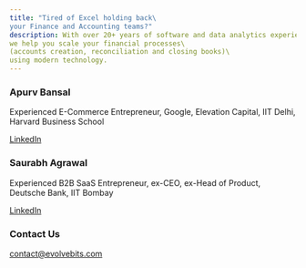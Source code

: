 ```yaml
---
title: "Tired of Excel holding back\
your Finance and Accounting teams?"
description: With over 20+ years of software and data analytics experience,\
we help you scale your financial processes\
(accounts creation, reconciliation and closing books)\
using modern technology.
---
```

### Apurv Bansal

Experienced E-Commerce Entrepreneur, Google, Elevation Capital, IIT Delhi, Harvard Business School

[LinkedIn](https://www.linkedin.com/in/bansalapurv)

### Saurabh Agrawal

Experienced B2B SaaS Entrepreneur, ex-CEO, ex-Head of Product, Deutsche Bank, IIT Bombay

[LinkedIn](https://www.linkedin.com/in/saurabh-agrawal-20312b2a/)

### Contact Us

[contact@evolvebits.com](mailto:contact@evolvebits.com)
